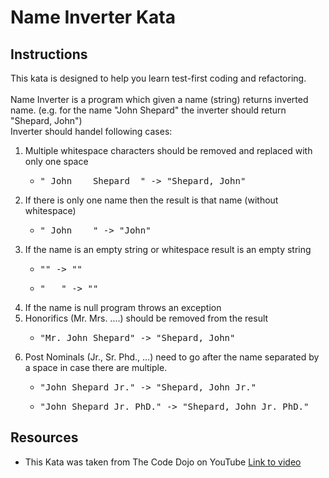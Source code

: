 # Name Inverter Kata #

## Instructions ##

This kata is designed to help you learn test-first coding and refactoring.<br/><br/>
Name Inverter is a program which given a name (string) returns inverted name. (e.g. for the name "John Shepard" the inverter should return "Shepard, John")
<br/>Inverter should handel following cases:
1. Multiple whitespace characters should be removed and replaced with only one space
	- <pre>" John    Shepard  " -> "Shepard, John"</pre>
2. If there is only one name then the result is that name (without whitespace)
  	- <pre>" John    " -> "John"</pre>
3. If the name is an empty string or whitespace result is an empty string
	- <pre>"" -> ""</pre>
	- <pre>"   " -> ""</pre>
4. If the name is null program throws an exception
5. Honorifics (Mr. Mrs. ....) should be removed from the result
	- <pre>"Mr. John Shepard" -> "Shepard, John"</pre>
6. Post Nominals (Jr., Sr. Phd., ...) need to go after the name separated by a space in case there are multiple.
	- <pre>"John Shepard Jr." -> "Shepard, John Jr."</pre>
	- <pre>"John Shepard Jr. PhD." -> "Shepard, John Jr. PhD."</pre>

## Resources ##
- This Kata was taken from The Code Dojo on YouTube [Link to video](https://www.youtube.com/watch?v=bGa90QVWw0I&ab_channel=TheCodeDojo)
 
